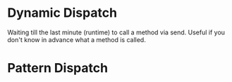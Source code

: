Dynamic Dispatch
================

Waiting till the last minute (runtime) to call a method via send. Useful if you don't know in advance what a method is called.

Pattern Dispatch
================
